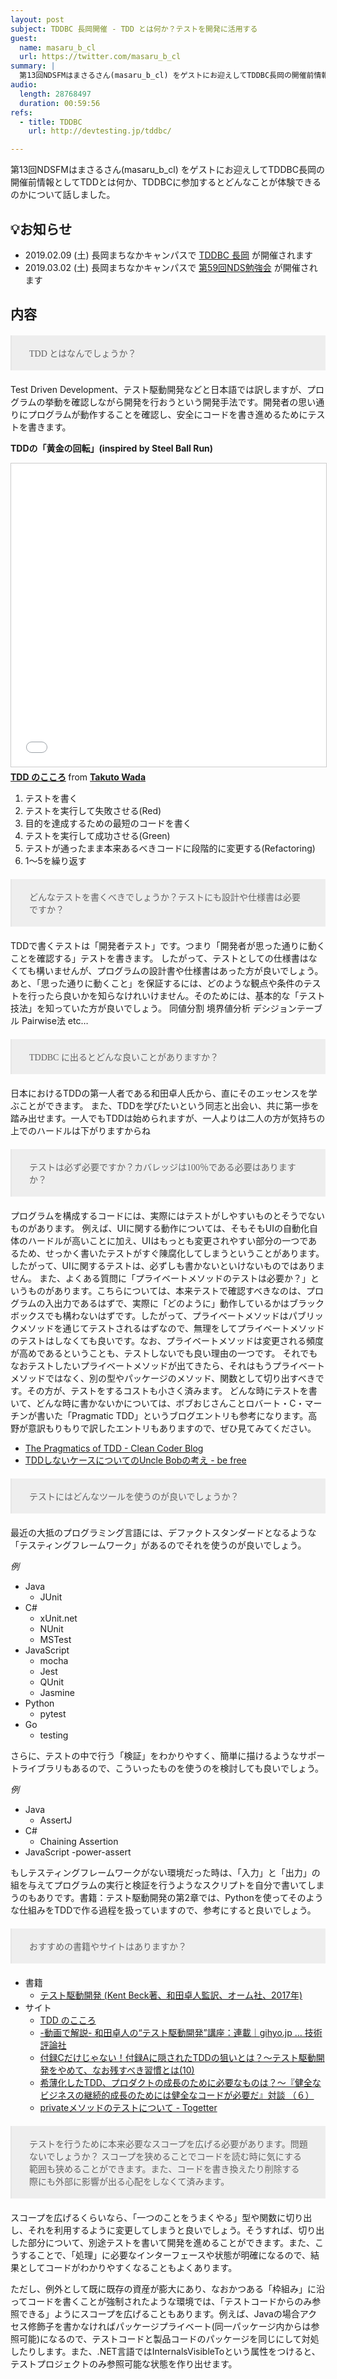 ```yaml
---
layout: post
subject: TDDBC 長岡開催 - TDD とは何か？テストを開発に活用する
guest:
  name: masaru_b_cl
  url: https://twitter.com/masaru_b_cl
summary: |
  第13回NDSFMはまさるさん(masaru_b_cl) をゲストにお迎えしてTDDBC長岡の開催前情報としてTDDとは何か、TDDBCに参加するとどんなことが体験できるのかについて話しました。
audio:
  length: 28768497
  duration: 00:59:56
refs:
  - title: TDDBC
    url: http://devtesting.jp/tddbc/

---
```


<style>
blockquote {
  font-family: italic;
  background-color: #eee;
  margin: 20px 0px;
  padding: 4px 2em;
}
</style>

第13回NDSFMはまさるさん(masaru_b_cl) をゲストにお迎えしてTDDBC長岡の開催前情報としてTDDとは何か、TDDBCに参加するとどんなことが体験できるのかについて話しました。

## 💡お知らせ

- 2019.02.09 (土) 長岡まちなかキャンパスで [TDDBC 長岡](https://tddbc.connpass.com/event/112293/) が開催されます
- 2019.03.02 (土) 長岡まちなかキャンパスで [第59回NDS勉強会](http://nagaoka.techtalk.jp/no59) が開催されます 

## 内容

> TDD とはなんでしょうか？

Test Driven Development、テスト駆動開発などと日本語では訳しますが、プログラムの挙動を確認しながら開発を行おうという開発手法です。開発者の思い通りにプログラムが動作することを確認し、安全にコードを書き進めるためにテストを書きます。

**TDDの「黄金の回転」(inspired by Steel Ball Run)**

<iframe src="//www.slideshare.net/slideshow/embed_code/key/GcQ7SzVAQNOpWU" width="595" height="485" frameborder="0" marginwidth="0" marginheight="0" scrolling="no" style="border:1px solid #CCC; border-width:1px; margin-bottom:5px; max-width: 100%;" allowfullscreen> </iframe> <div style="margin-bottom:5px"> <strong> <a href="//www.slideshare.net/t_wada/the-spirit-of-tdd" title="TDD のこころ" target="_blank">TDD のこころ</a> </strong> from <strong><a href="https://www.slideshare.net/t_wada" target="_blank">Takuto Wada</a></strong> </div>

1. テストを書く
2. テストを実行して失敗させる(Red)
3. 目的を達成するための最短のコードを書く
4. テストを実行して成功させる(Green)
5. テストが通ったまま本来あるべきコードに段階的に変更する(Refactoring)
6. 1〜5を繰り返す


<!--
> なぜテストが必要なんでしょうか？
> ぼくはプログラムを書いている時、動作を確認するためにプログラムを実行し出力を確認したり、デバッグプリントで確認したことがあると思います。この行為が3回以上あるような時にテストを書いています。それは複数回行われることだし、毎回自分で確認するのは面倒だからです。


> テストがなくて苦労したことはありますか
> 人のコードや自分の古いコードの挙動を変更する時に困りました。どこに影響がでるか調べるのはとても難しいです。
-->


> どんなテストを書くべきでしょうか？テストにも設計や仕様書は必要ですか？

TDDで書くテストは「開発者テスト」です。つまり「開発者が思った通りに動くことを確認する」テストを書きます。
したがって、テストとしての仕様書はなくても構いませんが、プログラムの設計書や仕様書はあった方が良いでしょう。あと、「思った通りに動くこと」を保証するには、どのような観点や条件のテストを行ったら良いかを知らなけれいけません。そのためには、基本的な「テスト技法」を知っていた方が良いでしょう。
同値分割
境界値分析
デシジョンテーブル
Pairwise法
etc…

> TDDBC に出るとどんな良いことがありますか？

日本におけるTDDの第一人者である和田卓人氏から、直にそのエッセンスを学ぶことができます。
また、TDDを学びたいという同志と出会い、共に第一歩を踏み出せます。一人でもTDDは始められますが、一人よりは二人の方が気持ちの上でのハードルは下がりますからね

> テストは必ず必要ですか？カバレッジは100％である必要はありますか？

プログラムを構成するコードには、実際にはテストがしやすいものとそうでないものがあります。
例えば、UIに関する動作については、そもそもUIの自動化自体のハードルが高いことに加え、UIはもっとも変更されやすい部分の一つであるため、せっかく書いたテストがすぐ陳腐化してしまうということがあります。したがって、UIに関するテストは、必ずしも書かないといけないものではありません。
また、よくある質問に「プライベートメソッドのテストは必要か？」というものがあります。こちらについては、本来テストで確認すべきなのは、プログラムの入出力であるはずで、実際に「どのように」動作しているかはブラックボックスでも構わないはずです。したがって、プライベートメソッドはパブリックメソッドを通じてテストされるはずなので、無理をしてプライベートメソッドのテストはしなくても良いです。なお、プライベートメソッドは変更される頻度が高めであるということも、テストしないでも良い理由の一つです。
それでもなおテストしたいプライベートメソッドが出てきたら、それはもうプライベートメソッドではなく、別の型やパッケージのメソッド、関数として切り出すべきです。その方が、テストをするコストも小さく済みます。
どんな時にテストを書いて、どんな時に書かないかについては、ボブおじさんことロバート・C・マーチンが書いた「Pragmatic TDD」というブログエントリも参考になります。高野が意訳もりもりで訳したエントリもありますので、ぜひ見てみてください。

- [The Pragmatics of TDD - Clean Coder Blog](https://blog.cleancoder.com/uncle-bob/2013/03/06/ThePragmaticsOfTDD.html)
- [TDDしないケースについてのUncle Bobの考え - be free](https://takanosho.wordpress.com/2013/03/08/the-pragmatics-of-tdd-ja/)

> テストにはどんなツールを使うのが良いでしょうか？

最近の大抵のプログラミング言語には、デファクトスタンダードとなるような「テスティングフレームワーク」があるのでそれを使うのが良いでしょう。

*例*

- Java
  - JUnit
- C#
  - xUnit.net
  - NUnit
  - MSTest
- JavaScript
  - mocha
  - Jest
  - QUnit
  - Jasmine
- Python
  - pytest
- Go
  - testing

さらに、テストの中で行う「検証」をわかりやすく、簡単に描けるようなサポートライブラリもあるので、こういったものを使うのを検討しても良いでしょう。

*例*
- Java
  - AssertJ
- C#
  - Chaining Assertion
- JavaScript
  -power-assert

もしテスティングフレームワークがない環境だった時は、「入力」と「出力」の組を与えてプログラムの実行と検証を行うようなスクリプトを自分で書いてしまうのもありです。書籍：テスト駆動開発の第2章では、Pythonを使ってそのような仕組みをTDDで作る過程を扱っていますので、参考にすると良いでしょう。

> おすすめの書籍やサイトはありますか？

- 書籍
  - [テスト駆動開発 (Kent Beck著、和田卓人監訳、オーム社、2017年) ](https://www.amazon.co.jp/dp/4274217884/)
- サイト
  - [TDD のこころ](https://www.slideshare.net/t_wada/the-spirit-of-tdd)
  - [-動画で解説- 和田卓人の“テスト駆動開発”講座：連載｜gihyo.jp … 技術評論社](http://gihyo.jp/dev/serial/01/tdd?skip)
  - [付録Cだけじゃない！付録Aに隠されたTDDの狙いとは？〜テスト駆動開発をやめて、なお残すべき習慣とは(10)](https://twop.agile.esm.co.jp/what-frustration-did-tdd-want-to-solve-about-programmer-a67dc28ad6ea)
  - [希薄化したTDD、プロダクトの成長のために必要なものは？〜『健全なビジネスの継続的成長のためには健全なコードが必要だ』対談 （６）](https://twop.agile.esm.co.jp/what-do-we-need-for-growth-of-future-65c43b5a8fe2)
  - [privateメソッドのテストについて - Togetter](https://togetter.com/li/361483)

> テストを行うために本来必要なスコープを広げる必要があります。問題ないでしょうか？
> スコープを狭めることでコードを読む時に気にする範囲も狭めることができます。また、コードを書き換えたり削除する際にも外部に影響が出る心配をしなくて済みます。 

スコープを広げるくらいなら、「一つのことをうまくやる」型や関数に切り出し、それを利用するように変更してしまうと良いでしょう。そうすれば、切り出した部分について、別途テストを書いて開発を進めることができます。また、こうすることで、「処理」に必要なインターフェースや状態が明確になるので、結果としてコードがわかりやすくなることもよくあります。

ただし、例外として既に既存の資産が膨大にあり、なおかつある「枠組み」に沿ってコードを書くことが強制されたような環境では、「テストコードからのみ参照できる」ようにスコープを広げることもあります。例えば、Javaの場合アクセス修飾子を書かなければパッケージプライベート(同一パッケージ内からは参照可能)になるので、テストコードと製品コードのパッケージを同じにして対処したりします。また、.NET言語ではInternalsVisibleToという属性をつけると、テストプロジェクトのみ参照可能な状態を作り出せます。

